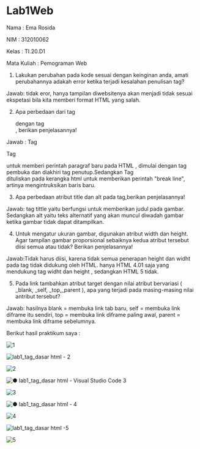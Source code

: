 # Lab1Web
Nama            : Ema Rosida

NIM             : 312010062

Kelas           : TI.20.D1

Mata Kuliah     : Pemograman Web

1. Lakukan perubahan pada kode sesuai dengan keinginan anda, amati perubahannya adakah
error ketika terjadi kesalahan penulisan tag?

Jawab: tidak eror, hanya tampilan diwebsitenya akan menjadi tidak sesuai ekspetasi bila kita  memberi format HTML yang salah.

2. Apa perbedaan dari tag<p>dengan tag<br>, berikan penjelasannya!
  
Jawab : Tag

Tag <p> untuk memberi perintah paragraf baru pada HTML , dimulai dengan tag pembuka dan diakhiri tag penutup.Sedangkan Tag <br/> dituliskan pada kerangka html untuk memberikan perintah "break line", artinya mengintruksikan baris baru.

  
 3. Apa perbedaan atribut title dan alt pada tag<img>,berikan penjelasannya!
 
 Jawab: tag tittle yaitu berfungsi untuk memberikan judul pada gambar. Sedangkan alt yaitu teks alternatif yang akan muncul diwadah gambar ketika gambar tidak dapat ditampilkan.
  
 4. Untuk mengatur ukuran gambar, digunakan atribut width dan height. Agar tampilan gambar proporsional sebaiknya kedua atribut tersebut diisi semua atau tidak? Berikan penjelasannya!

 Jawab:Tidak harus diisi, karena tidak semua penerapan height dan widht pada tag tidak didukung oleh HTML. hanya HTML 4.01 saja yang mendukung tag widht dan height , sedangkan HTML 5 tidak.
 
5. Pada link tambahkan atribut target dengan nilai atribut bervariasi ( _blank, _self, _top,_parent ), apa yang terjadi pada masing-masing nilai antribut tersebut?
  
 Jawab: hasilnya blank = membuka link tab baru, self = membuka link diframe itu sendiri, top = membuka link diframe paling awal, parent = membuka link diframe sebelumnya.

 Berikut hasil praktikum saya :
  
 ![1](https://user-images.githubusercontent.com/101863671/159017993-48586e5b-0975-4f21-8c2e-fdba5f741fa4.png)
  
 ![lab1_tag_dasar html - 2](https://user-images.githubusercontent.com/101863671/159018151-70ac572e-e7df-4115-9f39-d071249e97bd.png)
  
 ![2](https://user-images.githubusercontent.com/101863671/159018210-23993243-8abb-4142-86e5-0aefb3f0d613.png)
  
 ![● lab1_tag_dasar html - Visual Studio Code 3](https://user-images.githubusercontent.com/101863671/159018338-4ce88717-0778-45c5-88de-5a2d119a488e.png)
  
 ![3](https://user-images.githubusercontent.com/101863671/159018902-c3a62249-180f-4e9a-a90e-b4356b04a5eb.png)
  
 ![● lab1_tag_dasar html - 4](https://user-images.githubusercontent.com/101863671/159019042-b2a655fb-41cb-4533-ac6b-7fe1990f8d06.png)
  
 ![4](https://user-images.githubusercontent.com/101863671/159019096-1a52baa7-24d0-4a86-8409-23eedb0452a3.png)
  
 ![lab1_tag_dasar html -5](https://user-images.githubusercontent.com/101863671/159019572-73c95588-bb47-4fbb-b20b-c7e9fcad2b69.png)
  
 ![5](https://user-images.githubusercontent.com/101863671/159019620-4dff56c8-959f-4525-92d9-4a1bfd57053e.png)




